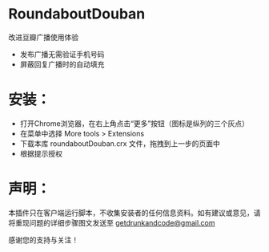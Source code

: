 # RoundaboutDouban
改进豆瓣广播使用体验
* 发布广播无需验证手机号码
* 屏蔽回复广播时的自动填充

# 安装：
* 打开Chrome浏览器，在右上角点击“更多”按钮（图标是纵列的三个灰点）
* 在菜单中选择 More tools > Extensions
* 下载本库 roundaboutDouban.crx 文件，拖拽到上一步的页面中
* 根据提示授权

# 声明：
本插件只在客户端运行脚本，不收集安装者的任何信息资料。如有建议或意见，请将重现问题的详细步骤图文发送至 getdrunkandcode@gmail.com

感谢您的支持与关注！
